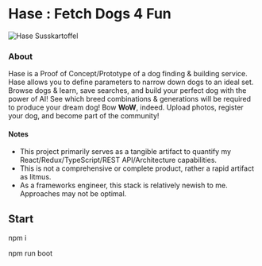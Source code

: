 # Hase : Fetch Dogs 4 Fun

![Hase Susskartoffel](./packages/react-host/src/images/app/Hase-Susskartoffel.jpg?raw=true)

### About

Hase is a Proof of Concept/Prototype of a dog finding & building service. Hase allows you to define parameters to narrow down dogs to an ideal set. Browse dogs & learn, save searches, and build your perfect dog with the power of AI! See which breed combinations & generations will be required to produce your dream dog! Bow **WoW**, indeed. Upload photos, register your dog, and become part of the community!

#### Notes

* This project primarily serves as a tangible artifact to quantify my React/Redux/TypeScript/REST API/Architecture capabilities.
* This is not a comprehensive or complete product, rather a rapid artifact as litmus.
* As a frameworks engineer, this stack is relatively newish to me. Approaches may not be optimal.

## Start

npm i

npm run boot